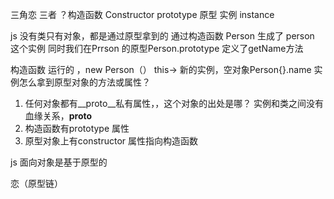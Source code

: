 三角恋
三者 ？构造函数 Constructor
prototype 原型
实例 instance

js 没有类只有对象，都是通过原型拿到的
通过构造函数 Person 生成了 person 这个实例
同时我们在Prrson 的原型Person.prototype 定义了getName方法

构造函数 运行的 ，new Person（） this-> 新的实例，空对象Person{}.name
实例怎么拿到原型对象的方法或属性？
1. 任何对象都有__proto__私有属性，，这个对象的出处是哪？ 实例和类之间没有血缘关系，__proto__
2. 构造函数有prototype 属性
3. 原型对象上有constructor 属性指向构造函数

js 面向对象是基于原型的 

恋（原型链）